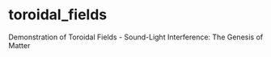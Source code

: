 # toroidal_fields
Demonstration of Toroidal Fields - Sound-Light Interference: The Genesis of Matter
